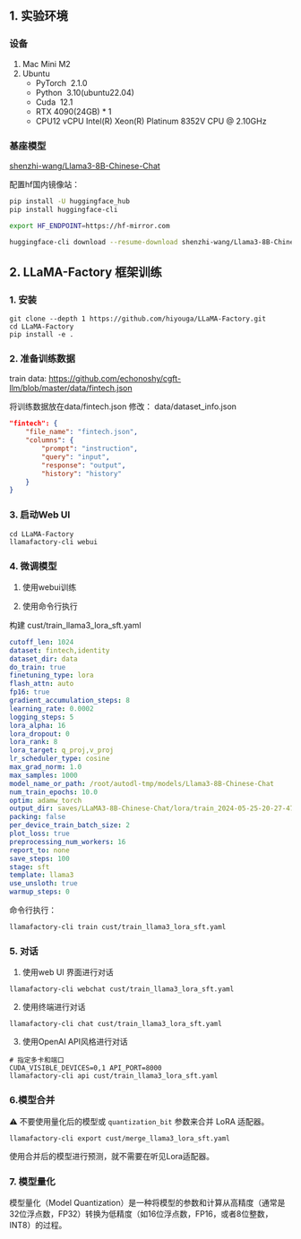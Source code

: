 
## 1. 实验环境
### 设备
1. Mac Mini M2
2. Ubuntu
	- PyTorch  2.1.0
	- Python  3.10(ubuntu22.04)
	- Cuda  12.1
	- RTX 4090(24GB) * 1
	- CPU12 vCPU Intel(R) Xeon(R) Platinum 8352V CPU @ 2.10GHz

### 基座模型
[shenzhi-wang/Llama3-8B-Chinese-Chat](https://huggingface.co/shenzhi-wang/Llama3-8B-Chinese-Chat)

配置hf国内镜像站：
```bash
pip install -U huggingface_hub
pip install huggingface-cli

export HF_ENDPOINT=https://hf-mirror.com

huggingface-cli download --resume-download shenzhi-wang/Llama3-8B-Chinese-Chat --local-dir /root/autodl-tmp/models/Llama3-8B-Chinese-Chat1
```

## 2. LLaMA-Factory 框架训练

### 1. 安装
```shell
git clone --depth 1 https://github.com/hiyouga/LLaMA-Factory.git
cd LLaMA-Factory
pip install -e .  

```

### 2. 准备训练数据
train data: https://github.com/echonoshy/cgft-llm/blob/master/data/fintech.json

将训练数据放在data/fintech.json
修改： data/dataset_info.json

```json
"fintech": {
	"file_name": "fintech.json",
	"columns": {
		"prompt": "instruction",
		"query": "input",
		"response": "output",
		"history": "history"
	}
}
```

### 3. 启动Web UI
```shell
cd LLaMA-Factory
llamafactory-cli webui
```

### 4. 微调模型
1. 使用webui训练

2. 使用命令行执行

构建 cust/train_llama3_lora_sft.yaml
```yaml
cutoff_len: 1024
dataset: fintech,identity
dataset_dir: data
do_train: true
finetuning_type: lora
flash_attn: auto
fp16: true
gradient_accumulation_steps: 8
learning_rate: 0.0002
logging_steps: 5
lora_alpha: 16
lora_dropout: 0
lora_rank: 8
lora_target: q_proj,v_proj
lr_scheduler_type: cosine
max_grad_norm: 1.0
max_samples: 1000
model_name_or_path: /root/autodl-tmp/models/Llama3-8B-Chinese-Chat
num_train_epochs: 10.0
optim: adamw_torch
output_dir: saves/LLaMA3-8B-Chinese-Chat/lora/train_2024-05-25-20-27-47
packing: false
per_device_train_batch_size: 2
plot_loss: true
preprocessing_num_workers: 16
report_to: none
save_steps: 100
stage: sft
template: llama3
use_unsloth: true
warmup_steps: 0
```

命令行执行：
```shell
llamafactory-cli train cust/train_llama3_lora_sft.yaml
```

### 5. 对话

1. 使用web UI 界面进行对话
```
llamafactory-cli webchat cust/train_llama3_lora_sft.yaml
```

2. 使用终端进行对话
```shell
llamafactory-cli chat cust/train_llama3_lora_sft.yaml
```

3. 使用OpenAI API风格进行对话
```shell
# 指定多卡和端口
CUDA_VISIBLE_DEVICES=0,1 API_PORT=8000 
llamafactory-cli api cust/train_llama3_lora_sft.yaml
```

### 6.模型合并
⚠️ 不要使用量化后的模型或 `quantization_bit` 参数来合并 LoRA 适配器。
```shell
llamafactory-cli export cust/merge_llama3_lora_sft.yaml
```

使用合并后的模型进行预测，就不需要在听见Lora适配器。

### 7. 模型量化
 模型量化（Model Quantization）是一种将模型的参数和计算从高精度（通常是32位浮点数，FP32）转换为低精度（如16位浮点数，FP16，或者8位整数，INT8）的过程。
